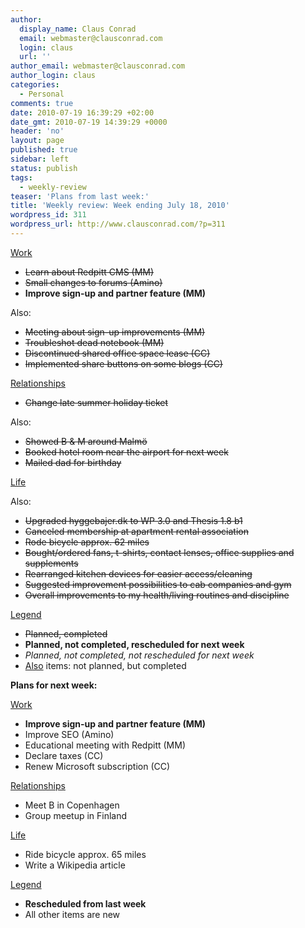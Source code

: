 ```yaml
---
author:
  display_name: Claus Conrad
  email: webmaster@clausconrad.com
  login: claus
  url: ''
author_email: webmaster@clausconrad.com
author_login: claus
categories:
  - Personal
comments: true
date: 2010-07-19 16:39:29 +02:00
date_gmt: 2010-07-19 14:39:29 +0000
header: 'no'
layout: page
published: true
sidebar: left
status: publish
tags:
  - weekly-review
teaser: 'Plans from last week:'
title: 'Weekly review: Week ending July 18, 2010'
wordpress_id: 311
wordpress_url: http://www.clausconrad.com/?p=311
---
```

<u>Work</u>

*   <del>Learn about Redpitt CMS (MM)</del>
*   <del>Small changes to forums (Amino)</del>
*   **Improve sign-up and partner feature (MM)**

Also:

*   <del>Meeting about sign-up improvements (MM)</del>
*   <del>Troubleshot dead notebook (MM)</del>
*   <del>Discontinued shared office space lease (CC)</del>
*   <del>Implemented share buttons on some blogs (CC)</del>

<u>Relationships</u>

*   <del>Change late summer holiday ticket</del>

Also:

*   <del>Showed B & M around Malmö</del>
*   <del>Booked hotel room near the airport for next week</del>
*   <del>Mailed dad for birthday</del>

<u>Life</u>

Also:

*   <del>Upgraded hyggebajer.dk to WP 3.0 and Thesis 1.8 b1</del>
*   <del>Canceled membership at apartment rental association</del>
*   <del>Rode bicycle approx. 62 miles</del>
*   <del>Bought/ordered fans, t-shirts, contact lenses, office supplies and supplements</del>
*   <del>Rearranged kitchen devices for easier access/cleaning</del>
*   <del>Suggested improvement possibilities to cab companies and gym</del>
*   <del>Overall improvements to my health/living routines and discipline</del>

<u>Legend</u>

*   <del>Planned, completed</del>
*   **Planned, not completed, rescheduled for next week**
*   _Planned, not completed, not rescheduled for next week_
*   <u>Also</u> items: not planned, but completed

<a id="next-week"></a>**Plans for next week:**

<u>Work</u>

*   **Improve sign-up and partner feature (MM)**
*   Improve SEO (Amino)
*   Educational meeting with Redpitt (MM)
*   Declare taxes (CC)
*   Renew Microsoft subscription (CC)

<u>Relationships</u>

*   Meet B in Copenhagen
*   Group meetup in Finland

<u>Life</u>

*   Ride bicycle approx. 65 miles
*   Write a Wikipedia article

<u>Legend</u>

*   **Rescheduled from last week**
*   All other items are new
